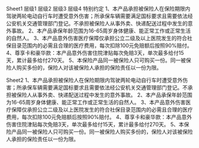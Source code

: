 Sheet1
	层级1	层级2	层级3	层级4
	特别约定
		1、本产品承担被保险人在保险期限内驾驶两轮电动自行车时遭受意外伤害；所承保车辆需要满足国标要求且需要依法经公安机关交通管理部门登记。不承担被保险人从事外卖、快递配送过程中发生的意外事故。
		2、本产品承保年龄范围为16-65周岁身体健康、能正常工作或正常生活的自然人。
		3、本产品意外伤害医疗保障仅承担公立二级及以上医院发生的符合社保目录范围内的必需且合理的医疗费用，每次扣除100元免赔额后按照90%赔付。
		4、尊享卡和豪华款：本产品意外伤害住院津贴每次免赔3天，单次最多给付15天，累计最多给付270天。
		5、本保险产品同一被保险人只可购买一份。同一被保险人购买多份的，保险人对该被保险人承担的保险责任以一份为限。




Sheet2
	1、本产品承担被保险人在保险期限内驾驶两轮电动自行车时遭受意外伤害；所承保车辆需要满足国标要求且需要依法经公安机关交通管理部门登记。不承担被保险人从事外卖、快递配送过程中发生的意外事故。
	2、本产品承保年龄范围为16-65周岁身体健康、能正常工作或正常生活的自然人。
	3、本产品意外伤害医疗保障仅承担公立二级及以上医院发生的符合社保目录范围内的必需且合理的医疗费用，每次扣除100元免赔额后按照90%赔付。
	4、尊享卡和豪华款：本产品意外伤害住院津贴每次免赔3天，单次最多给付15天，累计最多给付270天。
	5、本保险产品同一被保险人只可购买一份。同一被保险人购买多份的，保险人对该被保险人承担的保险责任以一份为限。 


